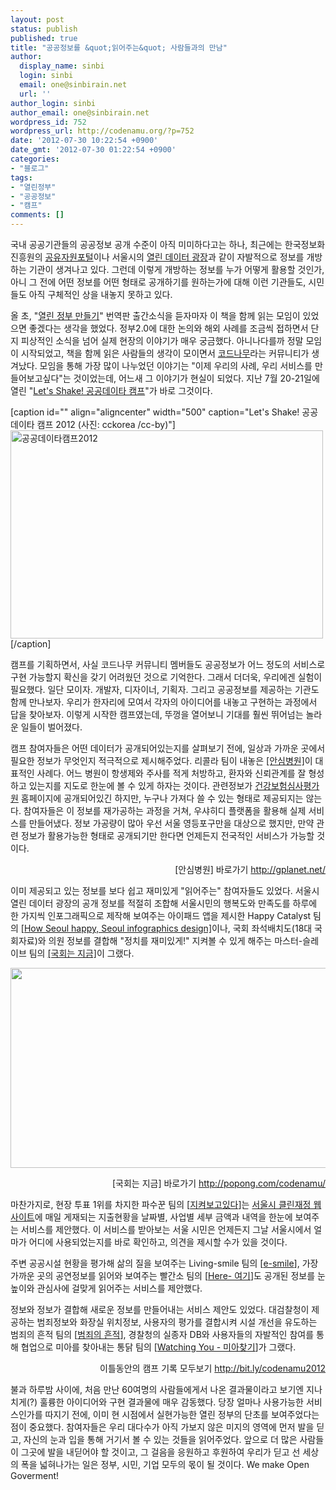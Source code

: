 ```yaml
---
layout: post
status: publish
published: true
title: "공공정보를 &quot;읽어주는&quot; 사람들과의 만남"
author:
  display_name: sinbi
  login: sinbi
  email: one@sinbirain.net
  url: ''
author_login: sinbi
author_email: one@sinbirain.net
wordpress_id: 752
wordpress_url: http://codenamu.org/?p=752
date: '2012-07-30 10:22:54 +0900'
date_gmt: '2012-07-30 01:22:54 +0900'
categories:
- "블로그"
tags:
- "열린정부"
- "공공정보"
- "캠프"
comments: []
---
```

<p>국내 공공기관들의 공공정보 공개 수준이 아직 미미하다고는 하나, 최근에는 한국정보화진흥원의 <a href="http://www.data.go.kr" target="_blank">공유자원포털</a>이나 서울시의 <a href="http://data.seoul.go.kr/" target="_blank">열린 데이터 광장</a>과 같이 자발적으로 정보를 개방하는 기관이 생겨나고 있다. 그런데 이렇게 개방하는 정보를 누가 어떻게 활용할 것인가, 아니 그 전에 어떤 정보를 어떤 형태로 공개하기를 원하는가에 대해 이런 기관들도, 시민들도 아직 구체적인 상을 내놓지 못하고 있다.</p>
<p>올 초, "<a title="[번역] 열린 정부 만들기 (에이콘출판사)" href="http://codenamu.org/opengov">열린 정부 만들기</a>" 번역판 출간소식을 듣자마자 이 책을 함께 읽는 모임이 있었으면 좋겠다는 생각을 했었다. 정부2.0에 대한 논의와 해외 사례를 조금씩 접하면서 단지 피상적인 소식을 넘어 실제 현장의 이야기가 매우 궁금했다. 아니나다를까 정말 모임이 시작되었고, 책을 함께 읽은 사람들의 생각이 모이면서 <a href="http://codenamu.org">코드나무</a>라는 커뮤니티가 생겨났다. 모임을 통해 가장 많이 나누었던 이야기는 "이제 우리의 사례, 우리 서비스를 만들어보고싶다"는 것이었는데, 어느새 그 이야기가 현실이 되었다. 지난 7월 20-21일에 열린 "<a title="1st 공공데이터 캠프" href="http://codenamu.org/projec/open-data-camp">Let's Shake! 공공데이타 캠프</a>"가 바로 그것이다.</p>
<p>[caption id="" align="aligncenter" width="500" caption="Let&#039;s Shake! 공공데이타 캠프 2012 (사진: cckorea /cc-by)"]<a title="Flickr에서 cckorea님의 공공데이타캠프2012" href="http://www.flickr.com/photos/wowcckorea/7609076710/"><img src="http://farm8.staticflickr.com/7129/7609076710_5928f62ef8.jpg" alt="공공데이타캠프2012" width="500" height="333" /></a>[/caption]</p>
<p>캠프를 기획하면서, 사실 코드나무 커뮤니티 멤버들도 공공정보가 어느 정도의 서비스로 구현 가능할지 확신을 갖기 어려웠던 것으로 기억한다. 그래서 더더욱, 우리에겐 실험이 필요했다. 일단 모이자. 개발자, 디자이너, 기획자. 그리고 공공정보를 제공하는 기관도 함께 만나보자. 우리가 한자리에 모여서 각자의 아이디어를 내놓고 구현하는 과정에서 답을 찾아보자. 이렇게 시작한 캠프였는데, 뚜껑을 열어보니 기대를 훨씬 뛰어넘는 놀라운 일들이 벌어졌다.</p>
<p>캠프 참여자들은 어떤 데이터가 공개되어있는지를 살펴보기 전에, 일상과 가까운 곳에서 필요한 정보가 무엇인지 적극적으로 제시해주었다. 리콜라 팀이 내놓은 <a href="http://bit.ly/codenamu2012-team1" target="_blank">[안심병원]</a>이 대표적인 사례다. 어느 병원이 항생제와 주사를 적게 처방하고, 환자와 신뢰관계를 잘 형성하고 있는지를 지도로 한눈에 볼 수 있게 하자는 것이다. 관련정보가 <a href="http://www.hira.or.kr" target="_blank">건강보험심사평가원</a> 홈페이지에 공개되어있긴 하지만, 누구나 가져다 쓸 수 있는 형태로 제공되지는 않는다. 참여자들은 이 정보를 재가공하는 과정을 거쳐, 우샤히디 플랫폼을 활용해 실제 서비스를 만들어냈다. 정보 가공량이 많아 우선 서울 영등포구만을 대상으로 했지만, 만약 관련 정보가 활용가능한 형태로 공개되기만 한다면 언제든지 전국적인 서비스가 가능할 것이다.</p>
<p style="text-align: right">[안심병원] 바로가기 <a href="http://gplanet.net/">http://gplanet.net/</a></p>
<p>이미 제공되고 있는 정보를 보다 쉽고 재미있게 "읽어주는" 참여자들도 있었다. 서울시 열린 데이터 광장의 공개 정보를 적절히 조합해 서울시민의 행복도와 만족도를 하루에 한 가지씩 인포그래픽으로 제작해 보여주는 아이패드 앱을 제시한 Happy Catalyst 팀의 <a href="http://bit.ly/codenamu2012-team5" target="_blank">[How Seoul happy, Seoul infographics design]</a>이나, 국회 좌석배치도(18대 국회자료)와 의원 정보를 결합해 "정치를 재미있게!" 지켜볼 수 있게 해주는 마스터-슬레이브 팀의 <a href="http://popong.com/codenamu/" target="_blank">[국회는 지금]</a>이 그랬다.</p>
<p style="text-align: center"><a href="http://codenamu.org/wp-content/uploads/2012/07/국회는지금.jpg"><img class="aligncenter  wp-image-756" src="http://codenamu.org/wp-content/uploads/2012/07/국회는지금.jpg" alt="" width="516" height="320" /></a></p>
<p style="text-align: right">[국회는 지금] 바로가기 <a href="http://popong.com/codenamu/">http://popong.com/codenamu/</a></p>
<p>마찬가지로, 현장 투표 1위를 차지한 파수꾼 팀의 [<a href="http://bit.ly/codenamu2012-team7" target="_blank">지켜보고있다</a>]는 <a href="http://cleanplus.seoul.go.kr" target="_blank">서울시 클린재정 웹사이트</a>에 매일 게재되는 지출현황을 날짜별, 사업별 세부 금액과 내역을 한눈에 보여주는 서비스를 제안했다. 이 서비스를 받아보는 서울 시민은 언제든지 그날 서울시에서 얼마가 어디에 사용되었는지를 바로 확인하고, 의견을 제시할 수가 있을 것이다.</p>
<p>주변 공공시설 현황을 평가해 삶의 질을 보여주는 Living-smile 팀의 [<a href="http://bit.ly/codenamu2012-team6" target="_blank">e-smile</a>], 가장 가까운 곳의 공연정보를 읽어와 보여주는 빨간소 팀의 [<a href="http://bit.ly/codenamu2012-team3" target="_blank">Here- 여기</a>]도 공개된 정보를 눈높이와 관심사에 걸맞게 읽어주는 서비스를 제안했다.</p>
<p>정보와 정보가 결합해 새로운 정보를 만들어내는 서비스 제안도 있었다. 대검찰청이 제공하는 범죄정보와 화장실 위치정보, 사용자의 평가를 결합시켜 시설 개선을 유도하는 범죄의 흔적 팀의 [<a href="http://bit.ly/codenamu2012-team4" target="_blank">범죄의 흔적</a>], 경찰청의 실종자 DB와 사용자들의 자발적인 참여를 통해 협업으로 미아를 찾아내는 통닭 팀의 [<a href="http://bit.ly/codenamu2012-team2" target="_blank">Watching You - 미아찾기</a>]가 그랬다.</p>
<p style="text-align: right">이틀동안의 캠프 기록 모두보기 <a href="http://bit.ly/codenamu2012">http://bit.ly/codenamu2012</a></p>
<p>불과 하루밤 사이에, 처음 만난 60여명의 사람들에게서 나온 결과물이라고 보기엔 지나치게(?) 훌륭한 아이디어와 구현 결과물에 매우 감동했다. 당장 얼마나 사용가능한 서비스인가를 따지기 전에, 이미 현 시점에서 실현가능한 열린 정부의 단초를 보여주었다는 점이 중요했다. 참여자들은 우리 대다수가 아직 가보지 않은 미지의 영역에 먼저 발을 딛고, 자신의 눈과 입을 통해 거기서 볼 수 있는 것들을 읽어주었다. 앞으로 더 많은 사람들이 그곳에 발을 내딛어야 할 것이고, 그 걸음을 응원하고 후원하여 우리가 딛고 선 세상의 폭을 넓혀나가는 일은 정부, 시민, 기업 모두의 몫이 될 것이다. We make Open Goverment!</p>
